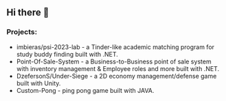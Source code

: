 ## Hi there 👋

### Projects:

 -  imbieras/psi-2023-lab - a Tinder-like academic matching program for study buddy finding built with .NET.
 -  Point-Of-Sale-System - a Business-to-Business point of sale system with inventory management & Employee roles and more built with .NET.
 -  DzefersonS/Under-Siege - a 2D economy management/defense game built with Unity.
 -  Custom-Pong - ping pong game built with JAVA. 

<!--
**Aleksandras-2021/Aleksandras-2021** is a ✨ _special_ ✨ repository because its `README.md` (this file) appears on your GitHub profile.

Here are some ideas to get you started:

- 🔭 I’m currently working on ...
- 🌱 I’m currently learning ...
- 👯 I’m looking to collaborate on ...
- 🤔 I’m looking for help with ...
- 💬 Ask me about ...
- 📫 How to reach me: ...
- 😄 Pronouns: ...
- ⚡ Fun fact: ...
-->
